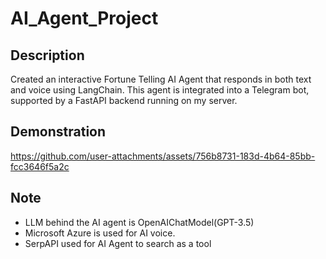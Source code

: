 # AI_Agent_Project

## Description
Created an interactive Fortune Telling AI Agent that responds in both text and voice using LangChain. This agent is integrated into a Telegram bot, supported by a FastAPI backend running on my server.

## Demonstration
https://github.com/user-attachments/assets/756b8731-183d-4b64-85bb-fcc3646f5a2c

## Note
- LLM behind the AI agent is OpenAIChatModel(GPT-3.5)
- Microsoft Azure is used for AI voice.
- SerpAPI used for AI Agent to search as a tool
